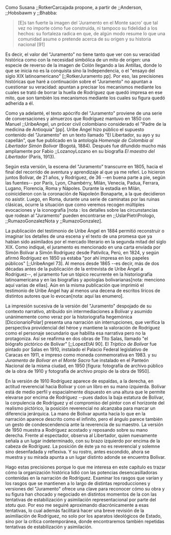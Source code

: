 Como Susana ;;RotkerCarcajada propone, a partir de ;;Anderson, ;;Hobsbawm y ;;Bhabba:

>[E]s tan fuerte la imagen del 'Juramento en el Monte sacro' que tal vez no importe cómo fue construida, ni tampoco su fidelidad a los hechos: su fortaleza radica en que, de algún modo resume lo que una comunidad asume o pretende acerca de su origen y su historia nacional [91]

Es decir, el valor del "Juramento" no tiene tanto que ver con su veracidad histórica como con la necesidad simbólica de un mito de origen: una especie de reverso de la imagen de Colón llegando a las Antillas, donde lo que se inicia no es la conquista sino la Independencia, o el "ensayo del siglo XIX latinoamericano" [;;RotkerJuramento pp]. Por eso, las precisiones históricas que haré a continuación sobre el "Juramento" no apuntan a cuestionar su veracidad: apuntan a precisar los mecanismos mediante los cuales se trató de borrar la huella de Rodríguez que quedó impresa en ese mito, que son también los mecanismos mediante los cuales su figura quedó adherida a él.

Como ya adelanté, el texto apócrifo del "Juramento" proviene de una serie de conversaciones y almuerzos que Rodríguez mantuvo en 1850 con Manuel ;;UribeAngel, un prócer civil colombiano considerado el "Padre de la medicina de Antioquia" [pp]. Uribe Ángel hizo público el supuesto contenido del "Juramento" en un texto llamado "El Libertador, su ayo y su capellán", que fue publicado en  la antología *Homenaje de Colombia al Libertador Simón Bolívar* (Bogotá, 1884). Después fue difundido mucho más ampliamente por Fabio ;;LozanoyLozano en su biografía *El maestro del Libertador* (París, 1913). 

Según esta versión, la escena del "Juramento" transcurre en 1805, hacia el final del recorrido de aventura y aprendizaje al que ya me referí. Lo hicieron juntos Bolívar, de 21 años, y Rodríguez, de 36 --en buena parte a pie, según las fuentes--  por París, Lyon, Chambérry, Milán, Venecia, Padua, Ferrara, Lugano, Florencia, Roma y Nápoles. Durante la estadía en Milán, coinicidieron con la coronación de Napoleón Bonaparte, a la que decidieron no asistir. Luego, en Roma, durante una serie de caminatas por las ruinas clásicas, ocurre la situación que como veremos recogen múltiples evocaciones y la iconografía [nota : los detalles sobre las circunstancias que rodean al "Juramento" pueden encontrarse en ;;UslarPietriPrologo, ;;RumazoGonzalezNota y ;;RumazoGonzalez]. 

La publicación del testimonio de Uribe Ángel en 1884 permitió reconstruir o imaginar los detalles de una escena y el texto de una promesa que ya habían sido asimilados por el mercado literario en la segunda mitad del siglo XIX. Como indiqué, el juramento es mencionado en una carta enviada por Simón Bolívar a Simón Rodríguez desde Pativilca, Perú, en 1824, y según afirmó Rodríguez  en 1850 ya estaba "por ahí impresa en los papeles públicos" [;;UribeAngel 73]. Al menos desde 1865 --es decir, más de dos décadas antes de la publicación de la entrevista de Uribe Ángel a Rodríguez--, el juramento fue un tópico recurrente en la historiografía latinoamericana y en las biografías y apologías bolivarianas[nota: menciono aquí varias de ellas]. Aún en la misma publicación que imprimió el testimonio de Uribe Ángel hay al menos una decena de escritos líricos de distintos autores que lo evocan[nota: aquí las enumero]. 

La impresión sucesiva de la versión del "Juramento" despojado de su contexto narrativo, atribuido sin intermediaciones a Bolívar y asumido unánimemente como veraz por la historiografía hegemónica [DiccionarioPolar] presenta una narración sin interrupciones, que verifica la perspectiva providencial del héroe y mantiene la valoración de Rodríguez como el personaje secundario que habilita esa narrativa pero no la protagoniza. Así se reafirma en dos obras de Tito Salas, llamado "el biógrafo pictórico de Bolívar" [;;LopezEtAl 90]. El *Tríptico de Bolívar*  fue pintado por Salas en 1910, instalado el Palacio Federal legislativo de Caracas en 1911, e impreso como moneda conmemorativa en 1983. y su *Juramento de Bolívar en el Monte Sacro* fue instalado en el Panteón Nacional de la misma ciudad, en 1950 [figura: fotografía de archivo público de la obra de 1910 y fotografía de archivo propio de la obra de 1950]. 

En la versión de 1910  Rodríguez aparece de espaldas, a la derecha, en actitud reverencial hacia Bolívar y con un libro en su mano izquierda. Bolívar está de medio perfil  y espacialmente dispuesto en una altura que le permite elevarse por encima de Rodríguez  --pues dados la baja estatura de Bolívar, la corpulencia de Rodríguez y el compromiso del pintor con el horizonte del realismo pictórico, la posición reverencial no alcanzaba para marcar un diferencia jerárquica. La mano de Bolívar apunta  hacia lo que en la narración aparece descrito como el infinito, pero el ángulo parece también un gesto de condescendencia ante la reverencia de su maestro. La versión de 1950 muestra a Rodríguez acostado y reposando sobre su mano derecha. Frente al espectador, observa al Libertador, quien nuevamente señala a un lugar indeterminado, con su brazo izquierdo por encima de la cabeza de Rodríguez. La posición de éste ya no es reverencial y solemne sino desenfadada y reflexiva. Y su rostro, antes escondido, ahora se muestra y su mirada apunta a un lugar distinto adonde se encuentra Bolívar.

Hago estas precisiones porque lo que me interesa en este capítulo es trazar cómo la organización histórica lidió con las potencias desencasilladoras contenidas en la narración de Rodríguez. Examinar los rasgos que varían y los rasgos que se mantienen a lo largo de distintas reproducciones y versiones del "Juramento" ofrece una clave para reconocer cómo su obra y su figura han chocado y negociado en distintos momentos de la  con las tentativas de estabilización y asimilación representacional por parte del *statu quo*. Por eso me seguiré aproximando diacrónicamente a esas tentativas, lo cual además facilitará hacer una breve revisión de la asimiliación de Rodríguez, no solo por los aparatos ideológicos de Estado, sino por la crítica contemporánea, donde encontraremos también repetidas tentativas de estabilización y asimilación. 